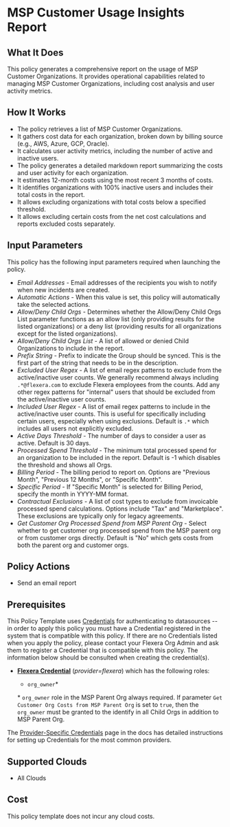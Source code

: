 # MSP Customer Usage Insights Report

## What It Does

This policy generates a comprehensive report on the usage of MSP Customer Organizations. It provides operational capabilities related to managing MSP Customer Organizations, including cost analysis and user activity metrics.

## How It Works

- The policy retrieves a list of MSP Customer Organizations.
- It gathers cost data for each organization, broken down by billing source (e.g., AWS, Azure, GCP, Oracle).
- It calculates user activity metrics, including the number of active and inactive users.
- The policy generates a detailed markdown report summarizing the costs and user activity for each organization.
- It estimates 12-month costs using the most recent 3 months of costs.
- It identifies organizations with 100% inactive users and includes their total costs in the report.
- It allows excluding organizations with total costs below a specified threshold.
- It allows excluding certain costs from the net cost calculations and reports excluded costs separately.

## Input Parameters

This policy has the following input parameters required when launching the policy.

- *Email Addresses* - Email addresses of the recipients you wish to notify when new incidents are created.
- *Automatic Actions* - When this value is set, this policy will automatically take the selected actions.
- *Allow/Deny Child Orgs* - Determines whether the Allow/Deny Child Orgs List parameter functions as an allow list (only providing results for the listed organizations) or a deny list (providing results for all organizations except for the listed organizations).
- *Allow/Deny Child Orgs List* - A list of allowed or denied Child Organizations to include in the report.
- *Prefix String* - Prefix to indicate the Group should be synced. This is the first part of the string that needs to be in the description.
- *Excluded User Regex* - A list of email regex patterns to exclude from the active/inactive user counts. We generally recommend always including `.*@flexera.com` to exclude Flexera employees from the counts. Add any other regex patterns for "internal" users that should be excluded from the active/inactive user counts.
- *Included User Regex* - A list of email regex patterns to include in the active/inactive user counts. This is useful for specifically including certain users, especially when using exclusions. Default is `.*` which includes all users not explicitly excluded.
- *Active Days Threshold* - The number of days to consider a user as active. Default is 30 days.
- *Processed Spend Threshold* - The minimum total processed spend for an organization to be included in the report. Default is -1 which disables the threshold and shows all Orgs.
- *Billing Period* - The billing period to report on. Options are "Previous Month", "Previous 12 Months", or "Specific Month".
- *Specific Period* - If "Specific Month" is selected for Billing Period, specify the month in YYYY-MM format.
- *Contractual Exclusions* - A list of cost types to exclude from invoicable processed spend calculations. Options include "Tax" and "Marketplace". These exclusions are typically only for legacy agreements.
- *Get Customer Org Processed Spend from MSP Parent Org* - Select whether to get customer org processed spend from the MSP parent org or from customer orgs directly. Default is "No" which gets costs from both the parent org and customer orgs.

## Policy Actions

- Send an email report

## Prerequisites

This Policy Template uses [Credentials](https://docs.flexera.com/flexera/EN/Automation/ManagingCredentialsExternal.htm) for authenticating to datasources -- in order to apply this policy you must have a Credential registered in the system that is compatible with this policy. If there are no Credentials listed when you apply the policy, please contact your Flexera Org Admin and ask them to register a Credential that is compatible with this policy. The information below should be consulted when creating the credential(s).

- [**Flexera Credential**](https://docs.flexera.com/flexera/EN/Automation/ProviderCredentials.htm) (*provider=flexera*) which has the following roles:
  - `org_owner`*

  \* `org_owner` role in the MSP Parent Org always required.  If parameter `Get Customer Org Costs from MSP Parent Org` is set to `true`, then the `org_owner` must be granted to the identify in all Child Orgs in addition to MSP Parent Org.

The [Provider-Specific Credentials](https://docs.flexera.com/flexera/EN/Automation/ProviderCredentials.htm) page in the docs has detailed instructions for setting up Credentials for the most common providers.

## Supported Clouds

- All Clouds

## Cost

This policy template does not incur any cloud costs.

